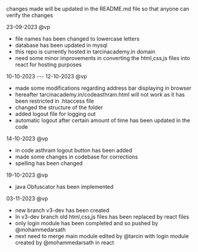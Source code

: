 changes made will be updated in the README.md file so that anyone can verify the changes

23-09-2023
@vp

* file names has been changed to lowercase letters
* database has been updated in mysql
* this repo is currently hosted in tarcinacademy.in domain
* need some minor improvements in converting the html,css,js files into react for hosting purposes

10-10-2023  ---  12-10-2023
@vp

* made some modifications regarding address bar displaying in browser
* hereafter tarcinacademy.in/codeasthram.html will not work as it has been restricted in .htaccess file
* changed the structure of the folder
* added logout file for logging out
* automatic logout after certain amount of time has been updated in the code

14-10-2023
@vp
* in code asthram logout button has been added
* made some changes in codebase for corrections
* spelling has been changed

19-10-2023
@vp
* java Obfuscator has been implemented

03-11-2023
@vp
* new branch v3-dev has been created
* In v3-dev branch old html,css,js files has been replaced by react files
* only login module has been completed and so pushed by @mohammedarsath
* next need to merge main module edited by @tarcin with login module  created by @mohammedarsath in react
   
